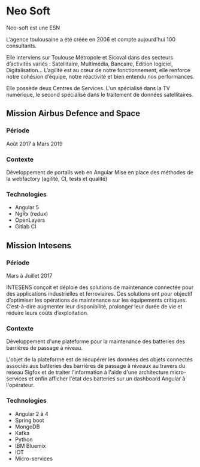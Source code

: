 <!---
path: neo-soft-2017
rank: 4
title: Neo Soft
category: Experiences
shortDescription: Neo Soft
withSummary: true
withLinks: true
tags:
  - Angular
  - NgRx
  - OpenLayers
  - Gitlab
  - Spring
  - MongoDb
  - Iot
--->

# Neo Soft

Neo-soft est une ESN

L’agence toulousaine a été créée en 2006 et compte aujourd’hui 100 consultants.

Elle interviens sur Toulouse Métropole et Sicoval dans des secteurs d’activités variés : Satellitaire, Multimédia, Bancaire, Edition logiciel, Digitalisation… L’agilité est au cœur de notre fonctionnement, elle renforce notre cohésion d’équipe, notre réactivité et bien entendu nos performances.

Elle possède deux Centres de Services. L'un spécialisé dans la TV numérique, le second spécialisé dans le traitement de données satellitaires.

## Mission Airbus Defence and Space

### Période

Août 2017 à Mars 2019

### Contexte

Développement de portails web en Angular
Mise en place des méthodes de la webfactory (agilité, CI, tests et qualité)

### Technologies

- Angular 5
- NgRx (redux)
- OpenLayers
- Gitlab CI

## Mission Intesens

### Période

Mars à Juillet 2017

INTESENS conçoit et déploie des solutions de maintenance connectée pour des applications industrielles et ferroviaires. Ces solutions ont pour objectif d’optimiser les opérations de maintenance sur les équipements critiques. C’est-à-dire augmenter leur disponibilité, prolonger leur durée de vie et réduire leurs coûts d’exploitation.

### Contexte

Développement d'une plateforme pour la maintenance des batteries des barrières de passage à niveau.

L'objet de la plateforme est de récupérer les données des objets connectés associés aux batteries des barrières de passage à niveaux au travers du reseau Sigfox et de traiter l'information à l'aide d'une architecture micro-services et enfin afficher l'état des batteries sur un dashboard Angular à l'opérateur.

### Technologies

- Angular 2 à 4
- Spring boot
- MongoDB
- Kafka
- Python
- IBM Bluemix
- IOT
- Micro-services
